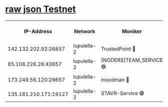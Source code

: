 [raw json Testnet](https://rpc-check.jaclalt.stavr.tech/jaclalt/rpc-jaclalt-result.json)
=

<table><tr><th>IP-Address</th><th>Network</th><th>Moniker</th><th>Latest Block Height</th><th>Earliest Block Height</th><th>Catching Up</th><th>Tx Index</th><th>Voting Power</th><th>Scan Time</th></tr><tr><td>142.132.202.92:26857</td><td>lupulella-2</td><td>TrustedPoint 🔴</td><td>6754948</td><td>6282001</td><td>False</td><td>off</td><td>5</td><td>2024-02-20T12:48:45.918785020UTC</td></tr><tr><td>65.108.226.26:43657</td><td>lupulella-2</td><td>[NODERS]TEAM_SERVICE 🟢</td><td>6754948</td><td>6282001</td><td>False</td><td>on</td><td>0</td><td>2024-02-20T12:48:46.312564321UTC</td></tr><tr><td>173.249.56.120:29657</td><td>lupulella-2</td><td>moodman 🔴</td><td>6754948</td><td>6654948</td><td>False</td><td>off</td><td>940134</td><td>2024-02-20T12:48:45.686995111UTC</td></tr><tr><td>135.181.210.171:19127</td><td>lupulella-2</td><td>STAVR-Service 🟢</td><td>6754947</td><td>6753001</td><td>False</td><td>on</td><td>0</td><td>2024-02-20T12:48:39.178272893UTC</td></tr></table>

